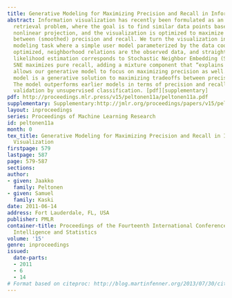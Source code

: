 ```yaml
---
title: Generative Modeling for Maximizing Precision and Recall in Information Visualization
abstract: Information visualization has recently been formulated as an information
  retrieval problem, where the goal is to find similar data points based on the visualized
  nonlinear projection, and the visualization is optimized to maximize a compromise
  between (smoothed) precision and recall. We turn the visualization into a generative
  modeling task where a simple user model parameterized by the data coordinates is
  optimized, neighborhood relations are the observed data, and straightforward maximum
  likelihood estimation corresponds to Stochastic Neighbor Embedding (SNE). While
  SNE maximizes pure recall, adding a mixture component that “explains away” misses
  allows our generative model to focus on maximizing precision as well. The resulting
  model is a generative solution to maximizing tradeoffs between precision and recall.
  The model outperforms earlier models in terms of precision and recall and in external
  validation by unsupervised classification. [pdf][supplementary]
pdf: http://proceedings.mlr.press/v15/peltonen11a/peltonen11a.pdf
supplementary: Supplementary:http://jmlr.org/proceedings/papers/v15/peltonen11a/peltonen11aSupple.pdf
layout: inproceedings
series: Proceedings of Machine Learning Research
id: peltonen11a
month: 0
tex_title: Generative Modeling for Maximizing Precision and Recall in Information
  Visualization
firstpage: 579
lastpage: 587
page: 579-587
sections: 
author:
- given: Jaakko
  family: Peltonen
- given: Samuel
  family: Kaski
date: 2011-06-14
address: Fort Lauderdale, FL, USA
publisher: PMLR
container-title: Proceedings of the Fourteenth International Conference on Artificial
  Intelligence and Statistics
volume: '15'
genre: inproceedings
issued:
  date-parts:
  - 2011
  - 6
  - 14
# Format based on citeproc: http://blog.martinfenner.org/2013/07/30/citeproc-yaml-for-bibliographies/
---
```

